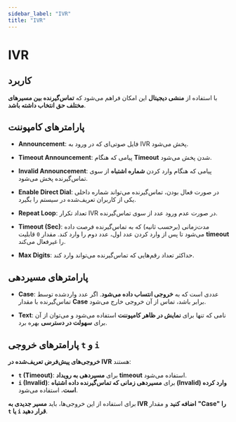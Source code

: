 ```yaml
---
sidebar_label: "IVR"
title: "IVR"
---
```


# IVR

## کاربرد  

با استفاده از **منشی دیجیتال** این امکان فراهم می‌شود که **تماس‌گیرنده بین مسیرهای مختلف حق انتخاب داشته باشد**.  

## پارامترهای کامپوننت  

- **Announcement**: فایل صوتی‌ای که در ورود به IVR پخش می‌شود.  

- **Timeout Announcement**: پیامی که هنگام **Timeout** شدن پخش می‌شود.  

- **Invalid Announcement**: پیامی که هنگام وارد کردن **شماره اشتباه** از سوی تماس‌گیرنده پخش می‌شود.  

- **Enable Direct Dial**: در صورت فعال بودن، تماس‌گیرنده می‌تواند شماره داخلی یکی از کاربران تعریف‌شده در سیستم را بگیرد.  

- **Repeat Loop**: تعداد تکرار IVR در صورت عدم ورود عدد از سوی تماس‌گیرنده.  

- **Timeout (Sec)**: مدت‌زمانی (برحسب ثانیه) که به تماس‌گیرنده فرصت داده می‌شود تا پس از وارد کردن عدد اول، عدد دوم را وارد کند. مقدار `0` قابلیت **timeout** را غیرفعال می‌کند.  

- **Max Digits**: حداکثر تعداد رقم‌هایی که تماس‌گیرنده می‌تواند وارد کند.  



## پارامترهای مسیردهی  

- **Case**: عددی است که به **خروجی انتساب داده می‌شود**. اگر عدد واردشده توسط تماس‌گیرنده با مقدار **Case** برابر باشد، تماس از آن خروجی خارج می‌شود.  

- **Text**: نامی که تنها برای **نمایش در ظاهر کامپوننت** استفاده می‌شود و می‌توان از آن برای **سهولت در دسترسی** بهره برد.  

## پارامترهای خروجی `t` و `i`  

**خروجی‌های پیش‌فرض تعریف‌شده در IVR** هستند:  

- **`t` (Timeout)**: برای **مسیردهی به رویداد timeout** استفاده می‌شود.  
- **`i` (Invalid)**: برای **مسیردهی زمانی که تماس‌گیرنده داده اشتباه (Invalid) وارد کرده است**، استفاده می‌شود.  

برای استفاده از این خروجی‌ها، باید **مسیر جدیدی به IVR اضافه کنید** و مقدار **"Case" را `t` یا `i` قرار دهید**.